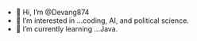 - 👋 Hi, I’m @Devang874
- 👀 I’m interested in ...coding, AI, and political science.
- 🌱 I’m currently learning ...Java.

<!---
Devang874/Devang874 is a ✨ special ✨ repository because its `README.md` (this file) appears on your GitHub profile.
You can click the Preview link to take a look at your changes.
--->
